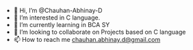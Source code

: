 - 👋 Hi, I’m @Chauhan-Abhinay-D
- 👀 I’m interested in C language.
- 🌱 I’m currently learning in BCA SY
- 💞️ I’m looking to collaborate on Projects based on C language
- 📫 How to reach me chauhan.abhinay.d@gmail.com

<!---
--->
